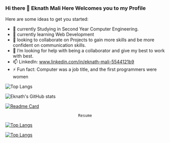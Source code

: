 ### Hi there 👋 Eknath Mali Here Welcomes you to my Profile

<!--
**eknathmali/eknathmali** is a ✨ _special_ ✨ repository because its `README.md` (this file) appears on your GitHub profile.
-->
Here are some ideas to get you started:

- 🔭 currently Studying in Second Year Computer Engineering.
- 🌱 currently learning Web Development
- 👯 looking to collaborate on Projects to gain more skills and be more confident on communication skills.
- 🤔 I’m looking for help with being a collaborator and give my best to work with best.
- 📫 Linkedln: www.linkedin.com/in/eknath-mali-5544121b9
- ⚡ Fun fact: Computer was a job title, and the first programmers were women

![Top Langs](https://github-readme-stats.vercel.app/api/top-langs/?username=eknathmali)

![Eknath's GitHub stats](https://github-readme-stats.vercel.app/api?username=eknathmali&show_icons=true&theme=blue-green)

[![Readme Card](https://github.com/eknathmali/eknathmaliusername=eknathmali&repo=eknathmali)](https://github.com/eknathmali/eknathmali)

                                    Resume
[![Top Langs](https://github.com/eknathmali/Resume/top-langs/?username=eknathmali&exclude_repo=Resume,eknathmali.github.io)](https://github.com/eknathmali/Resume)

[![Top Langs](https://github.com/eknathmali/Data-structure-algorithmsusername=eknathmali&layout=compact)](https://github.com/eknathmali/Data-structure-algorithms)